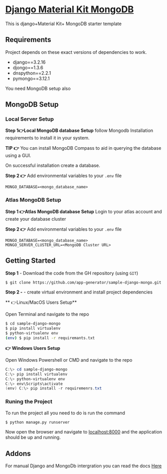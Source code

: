 # [Django Material Kit MongoDB]()
This is django+Material Kit+ MongoDB starter template

## Requirements
Project depends on these exact versions of dependencies to work.
- django==3.2.16
- djongo==1.3.6
- dnspython==2.2.1
- pymongo==3.12.1
  
You need MongoDB setup also



## MongoDB Setup <br>
### **Local Server Setup**<br>
**Step 1👉Local MongoDB database Setup**
follow Mongodb Installation requirements to install it in your system. 

**TIP 👉**  You can install MongoDB Compass to aid in querying the database using a GUI.

On successful installation create a database.


**Step 2 👉** Add environmental variables to your `.env` file

```
MONGO_DATABASE=<mongo_database_name>
```
### **Atlas MongoDB Setup**


**Step 1 👉Atlas MongoDB database Setup**
Login to your atlas account and create your database cluster

**Step 2 👉** Add environmental variables to your `.env` file

```
MONGO_DATABASE=<mongo_database_name>
MONGO_SERVER_CLUSTER_URL=<MongoDB Cluster URL>
```

## Getting Started
 **Step 1** - Download the code from the GH repository (using `GIT`) 

```bash
$ git clone https://github.com/app-generator/sample-django-mongo.git
```


 **Step 2 -** - create virtual environment and install project dependencies

** 👉Linux/MacOS Users Setup**

Open Terminal and navigate to the repo
```bash
$ cd sample-django-mongo
$ pip install virtualenv
$ python-virtualenv env
(env) $ pip install -r requiremants.txt

```

**👉 Windows Users Setup**

Open Windows Powershell or CMD and navigate to the repo
```powershell
C:\> cd sample-django-mongo
C:\> pip install virtualenv
C:\> python-virtualenv env
C:\> env\Scripts\activate
(env) C:\> pip install -r requiremenrs.txt

```

### Runing the Project
To run the project all you need to do is run the command

 ```bash
 $ python manage.py runserver
 ````

Now open the browser and navigate to [localhost:8000](http://localhost:8000) and the application should be up and running.


## Addons
For manual Django and MongoDb intergration you can read the docs [Here](https://www.mongodb.com/compatibility/mongodb-and-django)


